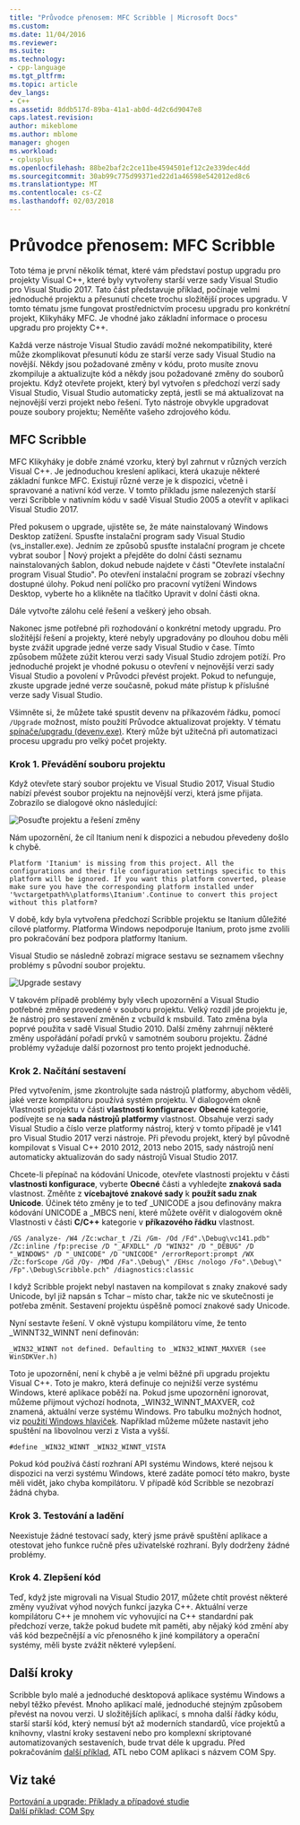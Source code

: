 ```yaml
---
title: "Průvodce přenosem: MFC Scribble | Microsoft Docs"
ms.custom: 
ms.date: 11/04/2016
ms.reviewer: 
ms.suite: 
ms.technology:
- cpp-language
ms.tgt_pltfrm: 
ms.topic: article
dev_langs:
- C++
ms.assetid: 8ddb517d-89ba-41a1-ab0d-4d2c6d9047e8
caps.latest.revision: 
author: mikeblome
ms.author: mblome
manager: ghogen
ms.workload:
- cplusplus
ms.openlocfilehash: 88be2baf2c2ce11be4594501ef12c2e339dec4dd
ms.sourcegitcommit: 30ab99c775d99371ed22d1a46598e542012ed8c6
ms.translationtype: MT
ms.contentlocale: cs-CZ
ms.lasthandoff: 02/03/2018
---
```

# <a name="porting-guide-mfc-scribble"></a>Průvodce přenosem: MFC Scribble
Toto téma je první několik témat, které vám představí postup upgradu pro projekty Visual C++, které byly vytvořeny starší verze sady Visual Studio pro Visual Studio 2017. Tato část představuje příklad, počínaje velmi jednoduché projektu a přesunutí chcete trochu složitější proces upgradu. V tomto tématu jsme fungovat prostřednictvím procesu upgradu pro konkrétní projekt, Klikyháky MFC. Je vhodné jako základní informace o procesu upgradu pro projekty C++.  
  
 Každá verze nástroje Visual Studio zavádí možné nekompatibility, které může zkomplikovat přesunutí kódu ze starší verze sady Visual Studio na novější. Někdy jsou požadované změny v kódu, proto musíte znovu zkompiluje a aktualizujte kód a někdy jsou požadované změny do souborů projektu. Když otevřete projekt, který byl vytvořen s předchozí verzí sady Visual Studio, Visual Studio automaticky zeptá, jestli se má aktualizovat na nejnovější verzi projekt nebo řešení. Tyto nástroje obvykle upgradovat pouze soubory projektu; Neměňte vašeho zdrojového kódu.  
  
## <a name="mfc-scribble"></a>MFC Scribble  
 MFC Klikyháky je dobře známé vzorku, který byl zahrnut v různých verzích Visual C++. Je jednoduchou kreslení aplikaci, která ukazuje některé základní funkce MFC. Existují různé verze je k dispozici, včetně i spravované a nativní kód verze. V tomto příkladu jsme nalezených starší verzi Scribble v nativním kódu v sadě Visual Studio 2005 a otevřít v aplikaci Visual Studio 2017.  
  
 Před pokusem o upgrade, ujistěte se, že máte nainstalovaný Windows Desktop zatížení. Spusťte instalační program sady Visual Studio (vs_installer.exe). Jedním ze způsobů spusťte instalační program je chcete vybrat soubor | Nový projekt a přejděte do dolní části seznamu nainstalovaných šablon, dokud nebude najdete v části "Otevřete instalační program Visual Studio". Po otevření instalační program se zobrazí všechny dostupné úlohy. Pokud není políčko pro pracovní vytížení Windows Desktop, vyberte ho a klikněte na tlačítko Upravit v dolní části okna. 


 Dále vytvořte zálohu celé řešení a veškerý jeho obsah. 
 
 Nakonec jsme potřebné při rozhodování o konkrétní metody upgradu. Pro složitější řešení a projekty, které nebyly upgradovány po dlouhou dobu měli byste zvážit upgrade jedné verze sady Visual Studio v čase. Tímto způsobem můžete zúžit kterou verzi sady Visual Studio zdrojem potíží. Pro jednoduché projekt je vhodné pokusu o otevření v nejnovější verzi sady Visual Studio a povolení v Průvodci převést projekt. Pokud to nefunguje, zkuste upgrade jedné verze současně, pokud máte přístup k příslušné verze sady Visual Studio.  
  
 Všimněte si, že můžete také spustit devenv na příkazovém řádku, pomocí `/Upgrade` možnost, místo použití Průvodce aktualizovat projekty. V tématu [spínače/upgradu (devenv.exe)](/visualstudio/ide/reference/upgrade-devenv-exe). Který může být užitečná při automatizaci procesu upgradu pro velký počet projekty.  
  
### <a name="step-1-converting-the-project-file"></a>Krok 1. Převádění souboru projektu  
 Když otevřete starý soubor projektu ve Visual Studio 2017, Visual Studio nabízí převést soubor projektu na nejnovější verzi, která jsme přijata. Zobrazilo se dialogové okno následující:  
  
 ![Posuďte projektu a řešení změny](../porting/media/scribbleprojectupgrade.PNG "ScribbleProjectUpgrade")  
  
 Nám upozornění, že cíl Itanium není k dispozici a nebudou převedeny došlo k chybě.  
  
```Output  
Platform 'Itanium' is missing from this project. All the configurations and their file configuration settings specific to this platform will be ignored. If you want this platform converted, please make sure you have the corresponding platform installed under '%vctargetpath%\platforms\Itanium'.Continue to convert this project without this platform?  
```  
  
 V době, kdy byla vytvořena předchozí Scribble projektu se Itanium důležité cílové platformy. Platforma Windows nepodporuje Itanium, proto jsme zvolili pro pokračování bez podpora platformy Itanium.  
  
 Visual Studio se následně zobrazí migrace sestavu se seznamem všechny problémy s původní soubor projektu.  
  
 ![Upgrade sestavy](../porting/media/scribblemigrationreport.PNG "ScribbleMigrationReport")  
  
 V takovém případě problémy byly všech upozornění a Visual Studio potřebné změny provedené v souboru projektu. Velký rozdíl jde projektu je, že nástroj pro sestavení změněn z vcbuild k msbuild. Tato změna byla poprvé použita v sadě Visual Studio 2010. Další změny zahrnují některé změny uspořádání pořadí prvků v samotném souboru projektu. Žádné problémy vyžaduje další pozornost pro tento projekt jednoduché.  
  
### <a name="step-2-getting-it-to-build"></a>Krok 2. Načítání sestavení  
 Před vytvořením, jsme zkontrolujte sada nástrojů platformy, abychom věděli, jaké verze kompilátoru používá systém projektu. V dialogovém okně Vlastnosti projektu v části **vlastnosti konfigurace**v **Obecné** kategorie, podívejte se na **sada nástrojů platformy** vlastnost. Obsahuje verzi sady Visual Studio a číslo verze platformy nástroj, který v tomto případě je v141 pro Visual Studio 2017 verzi nástroje. Při převodu projekt, který byl původně kompilovat s Visual C++ 2010 2012, 2013 nebo 2015, sady nástrojů není automaticky aktualizován do sady nástrojů Visual Studio 2017.   
  
  Chcete-li přepínač na kódování Unicode, otevřete vlastnosti projektu v části **vlastnosti konfigurace**, vyberte **Obecné** části a vyhledejte **znaková sada** vlastnost. Změňte z **vícebajtové znakové sady** k **použít sadu znak Unicode**. Účinek této změny je to teď _UNICODE a jsou definovány makra kódování UNICODE a _MBCS není, které můžete ověřit v dialogovém okně Vlastnosti v části **C/C++** kategorie v **příkazového řádku** vlastnost.  
  
```Output  
/GS /analyze- /W4 /Zc:wchar_t /Zi /Gm- /Od /Fd".\Debug\vc141.pdb" /Zc:inline /fp:precise /D "_AFXDLL" /D "WIN32" /D "_DEBUG" /D "_WINDOWS" /D "_UNICODE" /D "UNICODE" /errorReport:prompt /WX /Zc:forScope /Gd /Oy- /MDd /Fa".\Debug\" /EHsc /nologo /Fo".\Debug\" /Fp".\Debug\Scribble.pch" /diagnostics:classic 
```  
  
 I když Scribble projekt nebyl nastaven na kompilovat s znaky znakové sady Unicode, byl již napsán s Tchar – místo char, takže nic ve skutečnosti je potřeba změnit. Sestavení projektu úspěšně pomocí znakové sady Unicode.  
  
 Nyní sestavte řešení. V okně výstupu kompilátoru víme, že tento _WINNT32_WINNT není definován:  
  
```Output  
_WIN32_WINNT not defined. Defaulting to _WIN32_WINNT_MAXVER (see WinSDKVer.h)  
```  
  
 Toto je upozornění, není k chybě a je velmi běžné při upgradu projektu Visual C++. Toto je makro, která definuje co nejnižší verze systému Windows, které aplikace poběží na. Pokud jsme upozornění ignorovat, můžeme přijmout výchozí hodnota, _WIN32_WINNT_MAXVER, což znamená, aktuální verze systému Windows. Pro tabulku možných hodnot, viz [použití Windows hlaviček](https://msdn.microsoft.com/en-us/library/aa383745.aspx). Například můžeme můžete nastavit jeho spuštění na libovolnou verzi z Vista a vyšší.  
  
```  
#define _WIN32_WINNT _WIN32_WINNT_VISTA  
```  
  
 Pokud kód používá částí rozhraní API systému Windows, které nejsou k dispozici na verzi systému Windows, které zadáte pomocí této makro, byste měli vidět, jako chyba kompilátoru. V případě kód Scribble se nezobrazí žádná chyba.  
  
### <a name="step-3-testing-and-debugging"></a>Krok 3. Testování a ladění  
 Neexistuje žádné testovací sady, který jsme právě spuštění aplikace a otestovat jeho funkce ručně přes uživatelské rozhraní. Byly dodrženy žádné problémy.  
  
### <a name="step-4-improve-the-code"></a>Krok 4. Zlepšení kód  
 Teď, když jste migrovali na Visual Studio 2017, můžete chtít provést některé změny využívat výhod nových funkcí jazyka C++. Aktuální verze kompilátoru C++ je mnohem víc vyhovující na C++ standardní pak předchozí verze, takže pokud budete mít paměti, aby nějaký kód změní aby váš kód bezpečnější a víc přenosného k jiné kompilátory a operační systémy, měli byste zvážit některé vylepšení.  
  
## <a name="next-steps"></a>Další kroky  
 Scribble bylo malé a jednoduché desktopová aplikace systému Windows a nebyl těžko převést. Mnoho aplikací malé, jednoduché stejným způsobem převést na novou verzi.  U složitějších aplikací, s mnoha další řádky kódu, starší starší kód, který nemusí být až moderních standardů, více projektů a knihovny, vlastní kroky sestavení nebo pro komplexní skriptované automatizovaných sestaveních, bude trvat déle k upgradu. Před pokračováním [další příklad](../porting/porting-guide-com-spy.md), ATL nebo COM aplikaci s názvem COM Spy.  
  
## <a name="see-also"></a>Viz také  
 [Portování a upgrade: Příklady a případové studie](../porting/porting-and-upgrading-examples-and-case-studies.md)   
 [Další příklad: COM Spy](../porting/porting-guide-com-spy.md)
